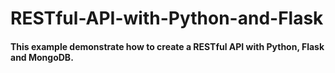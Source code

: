 # RESTful-API-with-Python-and-Flask
#### This example demonstrate how to create a RESTful API with Python, Flask and MongoDB.
